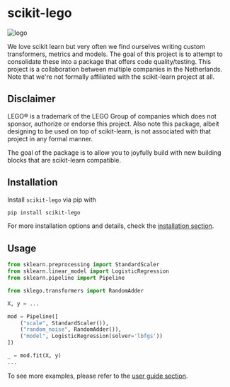 # scikit-lego

![logo](_static/logo.png)

We love scikit learn but very often we find ourselves writing custom transformers, metrics and models.
The goal of this project is to attempt to consolidate these into a package that offers code quality/testing.
This project is a collaboration between multiple companies in the Netherlands.
Note that we're not formally affiliated with the scikit-learn project at all.

## Disclaimer

LEGO® is a trademark of the LEGO Group of companies which does not sponsor, authorize or endorse this project.
Also note this package, albeit designing to be used on top of scikit-learn, is not associated with that project in any formal manner.

The goal of the package is to allow you to joyfully build with new building blocks that are scikit-learn compatible.

## Installation

Install `scikit-lego` via pip with

```bash
pip install scikit-lego
```

For more installation options and details, check the [installation section](/docs/installation.md).

## Usage

```python
from sklearn.preprocessing import StandardScaler
from sklearn.linear_model import LogisticRegression
from sklearn.pipeline import Pipeline

from sklego.transformers import RandomAdder

X, y = ...

mod = Pipeline([
    ("scale", StandardScaler()),
    ("random_noise", RandomAdder()),
    ("model", LogisticRegression(solver='lbfgs'))
])

_ = mod.fit(X, y)
...
```

To see more examples, please refer to the [user guide section](/docs/user-guide/datasets.md).

[installation-section]: ../installation
[user-guide]: ../user-guide/datasets
